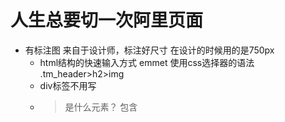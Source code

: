 # 人生总要切一次阿里页面
- 有标注图
  来自于设计师，标注好尺寸
  在设计的时候用的是750px
  - html结构的快速输入方式 emmet
  使用css选择器的语法
  .tm_header>h2>img
  - div标签不用写
  - > 是什么元素？ 包含